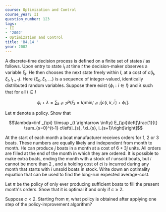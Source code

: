 ```yaml
---
course: Optimization and Control
course_year: II
question_number: 123
tags:
- II
- '2002'
- Optimization and Control
title: 'B4.14 '
year: 2002
---
```



A discrete-time decision process is defined on a finite set of states $I$ as follows. Upon entry to state $i_{t}$ at time $t$ the decision-maker observes a variable $\xi_{t}$. He then chooses the next state freely within $I$, at a cost of $c\left(i_{t}, \xi_{t}, i_{t+1}\right)$. Here $\left\{\xi_{0}, \xi_{1}, \ldots\right\}$ is a sequence of integer-valued, identically distributed random variables. Suppose there exist $\left\{\phi_{i}: i \in I\right\}$ and $\lambda$ such that for all $i \in I$

$$\phi_{i}+\lambda=\sum_{k \in \mathbb{Z}} P\left(\xi_{t}=k\right) \min _{i^{\prime} \in I}\left[c\left(i, k, i^{\prime}\right)+\phi_{i^{\prime}}\right] .$$

Let $\pi$ denote a policy. Show that

$$\lambda=\inf _{\pi} \limsup _{t \rightarrow \infty} E_{\pi}\left[\frac{1}{t} \sum_{s=0}^{t-1} c\left(i_{s}, \xi_{s}, i_{s+1}\right)\right]$$

At the start of each month a boat manufacturer receives orders for 1, 2 or 3 boats. These numbers are equally likely and independent from month to month. He can produce $j$ boats in a month at a cost of $6+3 j$ units. All orders are filled at the end of the month in which they are ordered. It is possible to make extra boats, ending the month with a stock of $i$ unsold boats, but $i$ cannot be more than 2 , and a holding cost of $c i$ is incurred during any month that starts with $i$ unsold boats in stock. Write down an optimality equation that can be used to find the long-run expected average-cost.

Let $\pi$ be the policy of only ever producing sufficient boats to fill the present month's orders. Show that it is optimal if and only if $c \geqslant 2$.

Suppose $c<2$. Starting from $\pi$, what policy is obtained after applying one step of the policy-improvement algorithm?